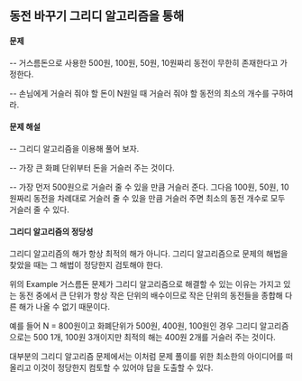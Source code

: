 ## 동전 바꾸기 그리디 알고리즘을 통해

#### 문제

-- 거스름돈으로 사용한 500원, 100원, 50원, 10원짜리 동전이 무한히 존재한다고 가정한다.

-- 손님에게 거슬러 줘야 할 돈이 N원일 때 거슬러 줘야 할 동전의 최소의 개수를 구하여라.

#### 문제 해설

-- 그리디 알고리즘을 이용해 풀어 보자.

-- 가장 큰 화폐 단위부터 돈을 거슬러 주는 것이다.

-- 가장 먼저 500원으로 거슬러 줄 수 있을 만큼 거슬러 준다. 그다음 100원, 50원, 10원짜리 동전을 차례대로 거슬러 줄 수 있을 만큼 거슬러 주면 최소의 동전 개수로 모두 거슬러 줄 수 있다.

#### 그리디 알고리즘의 정당성

그리디 알고리즘의 해가 항상 최적의 해가 아니다.
그리디 알고리즘으로 문제의 해법을 찾았을 때는 그 해법이 정당한지 검토해야 한다. 

위의 Example 거스름돈 문제가 그리디 알고리즘으로 해결할 수 있는 이유는 가지고 있는 동전 중에서 큰 단위가 항상 작은 단위의 배수이므로 작은 단위의 동전들을 종합해 다른 해가 나올 수 없기 때문이다.

예를 들어 N = 800원이고 화폐단위가 500원, 400원, 100원인 경우 그리디 알고리즘으로는 500 1개, 100원 3개이지만 최적의 해는 400원 2개를 거슬러 주는 것이다. 

대부분의 그리디 알고리즘 문제에서는 이처럼 문제 풀이를 위한 최소한의 아이디어를 떠올리고 이것이 정당한지 컴토할 수 있어야 답을 도출할 수 있다.

